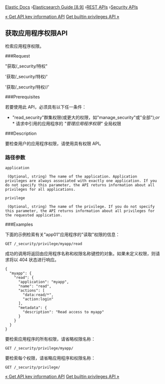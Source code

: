 

[Elastic Docs](/guide/) ›[Elasticsearch Guide [8.9]](index.md) ›[REST
APIs](rest-apis.md) ›[Security APIs](security-api.md)

[« Get API key information API](security-api-get-api-key.md) [Get builtin
privileges API »](security-api-get-builtin-privileges.md)

## 获取应用程序权限API

检索应用程序权限。

###Request

"获取/_security/特权"

'获取/_security/特权/<application>'

'获取/_security/特权/<application>/<privilege>'

###Prerequisites

若要使用此 API，必须具有以下任一条件：

* "read_security"群集权限(或更大的权限，如"manage_security"或"全部");_or_ * 请求中引用的应用程序的 _"管理应用程序权限"_ 全局权限

###Description

要检查用户的应用程序权限，请使用具有权限 API。

### 路径参数

`application`

     (Optional, string) The name of the application. Application privileges are always associated with exactly one application. If you do not specify this parameter, the API returns information about all privileges for all applications. 
`privilege`

     (Optional, string) The name of the privilege. If you do not specify this parameter, the API returns information about all privileges for the requested application. 

###Examples

下面的示例检索有关"app01"应用程序的"读取"权限的信息：

    
    
    GET /_security/privilege/myapp/read

成功的调用将返回由应用程序名称和权限名称键控的对象。如果未定义权限，则请求将以 404 状态进行响应。

    
    
    {
      "myapp": {
        "read": {
          "application": "myapp",
          "name": "read",
          "actions": [
            "data:read/*",
            "action:login"
          ],
          "metadata": {
            "description": "Read access to myapp"
          }
        }
      }
    }

要检索应用程序的所有权限，请省略权限名称：

    
    
    GET /_security/privilege/myapp/

要检索每个权限，请省略应用程序和权限名称：

    
    
    GET /_security/privilege/

[« Get API key information API](security-api-get-api-key.md) [Get builtin
privileges API »](security-api-get-builtin-privileges.md)
